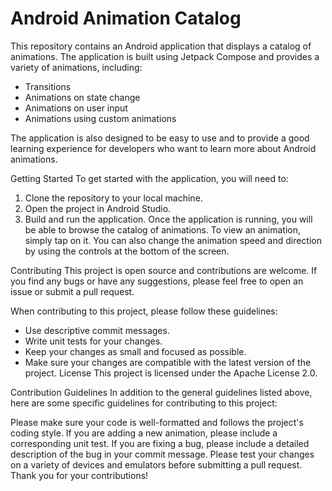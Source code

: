 # Android Animation Catalog
This repository contains an Android application that displays a catalog of animations. The application is built using Jetpack Compose and provides a variety of animations, including:

- Transitions
- Animations on state change
- Animations on user input
- Animations using custom animations

The application is also designed to be easy to use and to provide a good learning experience for developers who want to learn more about Android animations.

Getting Started
To get started with the application, you will need to:

1. Clone the repository to your local machine.
2. Open the project in Android Studio.
3. Build and run the application.
Once the application is running, you will be able to browse the catalog of animations. To view an animation, simply tap on it. You can also change the animation speed and direction by using the controls at the bottom of the screen.

Contributing
This project is open source and contributions are welcome. If you find any bugs or have any suggestions, please feel free to open an issue or submit a pull request.

When contributing to this project, please follow these guidelines:

- Use descriptive commit messages.
- Write unit tests for your changes.
- Keep your changes as small and focused as possible.
- Make sure your changes are compatible with the latest version of the project.
License
This project is licensed under the Apache License 2.0.

Contribution Guidelines
In addition to the general guidelines listed above, here are some specific guidelines for contributing to this project:

Please make sure your code is well-formatted and follows the project's coding style.
If you are adding a new animation, please include a corresponding unit test.
If you are fixing a bug, please include a detailed description of the bug in your commit message.
Please test your changes on a variety of devices and emulators before submitting a pull request.
Thank you for your contributions!
